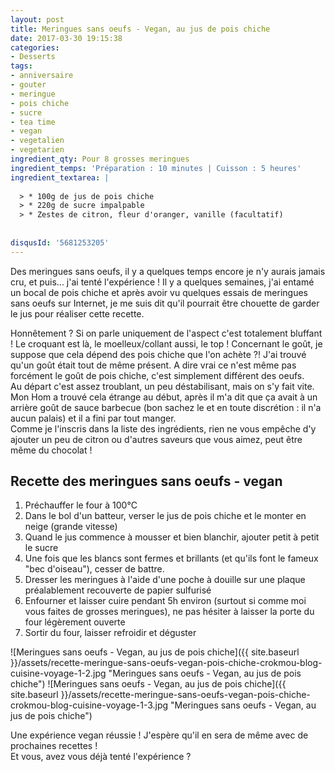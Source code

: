 ```yaml
---
layout: post
title: Meringues sans oeufs - Vegan, au jus de pois chiche
date: 2017-03-30 19:15:38
categories: 
- Desserts
tags: 
- anniversaire
- gouter
- meringue
- pois chiche
- sucre
- tea time
- vegan
- vegetalien
- vegetarien
ingredient_qty: Pour 8 grosses meringues
ingredient_temps: 'Préparation : 10 minutes | Cuisson : 5 heures'
ingredient_textarea: |
  
  > * 100g de jus de pois chiche
  > * 220g de sucre impalpable
  > * Zestes de citron, fleur d'oranger, vanille (facultatif)
  
  
disqusId: '5681253205'
---
```


Des meringues sans oeufs, il y a quelques temps encore je n'y aurais jamais cru, et puis... j'ai tenté l'expérience ! Il y a quelques semaines, j'ai entamé un bocal de pois chiche et après avoir vu quelques essais de meringues sans oeufs sur Internet, je me suis dit qu'il pourrait être chouette de garder le jus pour réaliser cette recette.

Honnêtement ? Si on parle uniquement de l'aspect c'est totalement bluffant ! Le croquant est là, le moelleux/collant aussi, le top ! Concernant le goût, je suppose que cela dépend des pois chiche que l'on achète ?! J'ai trouvé qu'un goût était tout de même présent. A dire vrai ce n'est même pas forcément le goût de pois chiche, c'est simplement différent des oeufs.  
Au départ c'est assez troublant, un peu déstabilisant, mais on s'y fait vite. Mon Hom a trouvé cela étrange au début, après il m'a dit que ça avait à un arrière goût de sauce barbecue (bon sachez le et en toute discrétion : il n'a aucun palais) et il a fini par tout manger.  
Comme je l'inscris dans la liste des ingrédients, rien ne vous empêche d'y ajouter un peu de citron ou d'autres saveurs que vous aimez, peut être même du chocolat !

## **Recette des meringues sans oeufs - vegan**

1.  Préchauffer le four à 100°C
2.  Dans le bol d'un batteur, verser le jus de pois chiche et le monter en neige (grande vitesse)
3.  Quand le jus commence à mousser et bien blanchir, ajouter petit à petit le sucre
4.  Une fois que les blancs sont fermes et brillants (et qu'ils font le fameux "bec d'oiseau"), cesser de battre.
5.  Dresser les meringues à l'aide d'une poche à douille sur une plaque préalablement recouverte de papier sulfurisé
6.  Enfourner et laisser cuire pendant 5h environ (surtout si comme moi vous faites de grosses meringues), ne pas hésiter à laisser la porte du four légèrement ouverte
7.  Sortir du four, laisser refroidir et déguster

![Meringues sans oeufs - Vegan, au jus de pois chiche]({{ site.baseurl }}/assets/recette-meringue-sans-oeufs-vegan-pois-chiche-crokmou-blog-cuisine-voyage-1-2.jpg "Meringues sans oeufs - Vegan, au jus de pois chiche") ![Meringues sans oeufs - Vegan, au jus de pois chiche]({{ site.baseurl }}/assets/recette-meringue-sans-oeufs-vegan-pois-chiche-crokmou-blog-cuisine-voyage-1-3.jpg "Meringues sans oeufs - Vegan, au jus de pois chiche")

Une expérience vegan réussie ! J'espère qu'il en sera de même avec de prochaines recettes !  
Et vous, avez vous déjà tenté l'expérience ?